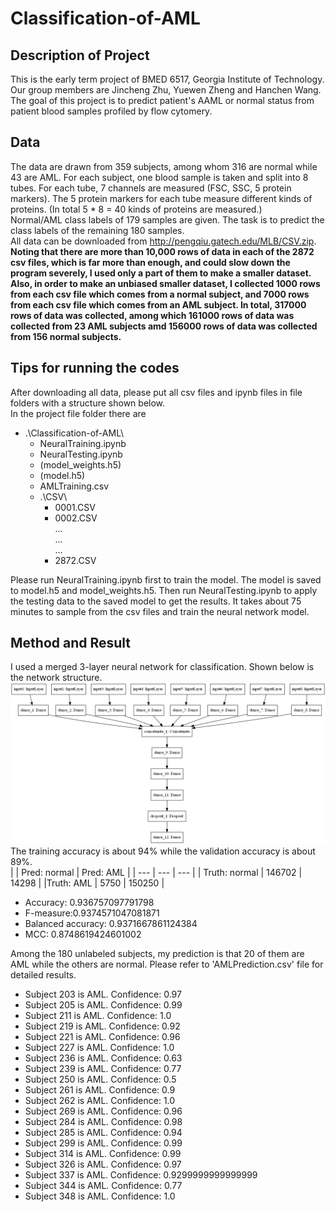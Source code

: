 # Classification-of-AML
## Description of Project
This is the early term project of BMED 6517, Georgia Institute of Technology. Our group members are Jincheng Zhu, Yuewen Zheng and Hanchen Wang. The goal of this project is to predict patient's AAML or normal status from patient blood samples profiled by flow cytomery.  
## Data
The data are drawn from 359 subjects, among whom 316 are normal while 43 are AML. For each subject, one blood sample is taken and split into 8 tubes. For each tube, 7 channels are measured (FSC, SSC, 5 protein markers). The 5 protein markers for each tube measure different kinds of proteins. (In total 5 * 8 = 40 kinds of proteins are measured.)  
Normal/AML class labels of 179 samples are given. The task is to predict the class labels of the remaining 180 samples.  
All data can be downloaded from http://pengqiu.gatech.edu/MLB/CSV.zip.  
**Noting that there are more than 10,000 rows of data in each of the 2872 csv files, which is far more than enough, and could slow down the program severely, I used only a part of them to make a smaller dataset. Also, in order to make an unbiased smaller dataset, I collected 1000 rows from each csv file which comes from a normal subject, and 7000 rows from each csv file which comes from an AML subject. In total, 317000 rows of data was collected, among which 161000 rows of data was collected from 23 AML subjects amd 156000 rows of data was collected from 156 normal subjects.**

## Tips for running the codes
After downloading all data, please put all csv files and ipynb files in file folders with a structure shown below.  
In the project file folder there are
- .\Classification-of-AML\  
	- NeuralTraining.ipynb  
	- NeuralTesting.ipynb  
	- (model_weights.h5)  
	- (model.h5)  
	- AMLTraining.csv  
	- .\CSV\  
		- 0001.CSV  
		- 0002.CSV  
		...  
		...  
		...  
		- 2872.CSV  

Please run NeuralTraining.ipynb first to train the model. The model is saved to model.h5 and model_weights.h5. Then run NeuralTesting.ipynb to apply the testing data to the saved model to get the results. It takes about 75 minutes to sample from the csv files and train the neural network model.

## Method and Result
I used a merged 3-layer neural network for classification. Shown below is the network structure.  
![NN model structure](/model.png)
The training accuracy is about 94% while the validation accuracy is about 89%.  
|  | Pred: normal | Pred: AML |
| --- | --- | --- |
| Truth: normal | 146702 | 14298 |
|Truth: AML | 5750 | 150250 |

- Accuracy: 0.936757097791798  
- F-measure:0.9374571047081871  
- Balanced accuracy: 0.9371667861124384  
- MCC: 0.8748619424601002  
  
Among the 180 unlabeled subjects, my prediction is that 20 of them are AML while the others are normal. Please refer to 'AMLPrediction.csv' file for detailed results.  
- Subject 203 is AML. Confidence: 0.97  
- Subject 205 is AML. Confidence: 0.99  
- Subject 211 is AML. Confidence: 1.0  
- Subject 219 is AML. Confidence: 0.92  
- Subject 221 is AML. Confidence: 0.96  
- Subject 227 is AML. Confidence: 1.0  
- Subject 236 is AML. Confidence: 0.63  
- Subject 239 is AML. Confidence: 0.77  
- Subject 250 is AML. Confidence: 0.5  
- Subject 261 is AML. Confidence: 0.9  
- Subject 262 is AML. Confidence: 1.0  
- Subject 269 is AML. Confidence: 0.96  
- Subject 284 is AML. Confidence: 0.98  
- Subject 285 is AML. Confidence: 0.94  
- Subject 299 is AML. Confidence: 0.99  
- Subject 314 is AML. Confidence: 0.99  
- Subject 326 is AML. Confidence: 0.97  
- Subject 337 is AML. Confidence: 0.9299999999999999  
- Subject 344 is AML. Confidence: 0.77  
- Subject 348 is AML. Confidence: 1.0
